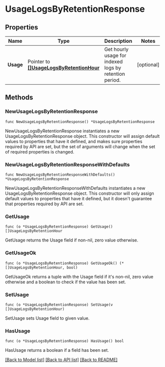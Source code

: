 # UsageLogsByRetentionResponse

## Properties

Name | Type | Description | Notes
---- | ---- | ----------- | ------
**Usage** | Pointer to [**[]UsageLogsByRetentionHour**](UsageLogsByRetentionHour.md) | Get hourly usage for indexed logs by retention period. | [optional] 

## Methods

### NewUsageLogsByRetentionResponse

`func NewUsageLogsByRetentionResponse() *UsageLogsByRetentionResponse`

NewUsageLogsByRetentionResponse instantiates a new UsageLogsByRetentionResponse object.
This constructor will assign default values to properties that have it defined,
and makes sure properties required by API are set, but the set of arguments
will change when the set of required properties is changed.

### NewUsageLogsByRetentionResponseWithDefaults

`func NewUsageLogsByRetentionResponseWithDefaults() *UsageLogsByRetentionResponse`

NewUsageLogsByRetentionResponseWithDefaults instantiates a new UsageLogsByRetentionResponse object.
This constructor will only assign default values to properties that have it defined,
but it doesn't guarantee that properties required by API are set.

### GetUsage

`func (o *UsageLogsByRetentionResponse) GetUsage() []UsageLogsByRetentionHour`

GetUsage returns the Usage field if non-nil, zero value otherwise.

### GetUsageOk

`func (o *UsageLogsByRetentionResponse) GetUsageOk() (*[]UsageLogsByRetentionHour, bool)`

GetUsageOk returns a tuple with the Usage field if it's non-nil, zero value otherwise
and a boolean to check if the value has been set.

### SetUsage

`func (o *UsageLogsByRetentionResponse) SetUsage(v []UsageLogsByRetentionHour)`

SetUsage sets Usage field to given value.

### HasUsage

`func (o *UsageLogsByRetentionResponse) HasUsage() bool`

HasUsage returns a boolean if a field has been set.


[[Back to Model list]](../README.md#documentation-for-models) [[Back to API list]](../README.md#documentation-for-api-endpoints) [[Back to README]](../README.md)


